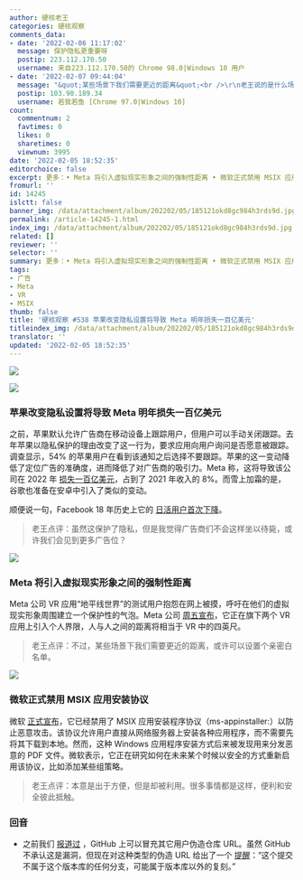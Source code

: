 ```yaml
---
author: 硬核老王
categories: 硬核观察
comments_data:
- date: '2022-02-06 11:17:02'
  message: 保护隐私更重要呀
  postip: 223.112.170.50
  username: 来自223.112.170.50的 Chrome 98.0|Windows 10 用户
- date: '2022-02-07 09:44:04'
  message: "&quot;某些场景下我们需要更近的距离&quot;<br />\r\n老王说的是什么场景，我有一个大胆的想法"
  postip: 103.90.189.34
  username: 若我若鱼 [Chrome 97.0|Windows 10]
count:
  commentnum: 2
  favtimes: 0
  likes: 0
  sharetimes: 0
  viewnum: 3995
date: '2022-02-05 18:52:35'
editorchoice: false
excerpt: 更多：• Meta 将引入虚拟现实形象之间的强制性距离 • 微软正式禁用 MSIX 应用安装协议
fromurl: ''
id: 14245
islctt: false
banner_img: /data/attachment/album/202202/05/185121okd8gc984h3rds9d.jpg
permalink: /article-14245-1.html
index_img: /data/attachment/album/202202/05/185121okd8gc984h3rds9d.jpg
related: []
reviewer: ''
selector: ''
summary: 更多：• Meta 将引入虚拟现实形象之间的强制性距离 • 微软正式禁用 MSIX 应用安装协议
tags:
- 广告
- Meta
- VR
- MSIX
thumb: false
title: '硬核观察 #538 苹果改变隐私设置将导致 Meta 明年损失一百亿美元'
titleindex_img: /data/attachment/album/202202/05/185121okd8gc984h3rds9d.jpg
translator: ''
updated: '2022-02-05 18:52:35'
---
```


![](/data/attachment/album/202202/05/185121okd8gc984h3rds9d.jpg)


![](/data/attachment/album/202202/05/185133tz1m889dh40u0cw8.jpg)


### 苹果改变隐私设置将导致 Meta 明年损失一百亿美元


之前，苹果默认允许广告商在移动设备上跟踪用户，但用户可以手动关闭跟踪。去年苹果以隐私保护的理由改变了这一行为，要求应用向用户询问是否愿意被跟踪。调查显示，54% 的苹果用户在看到该通知之后选择不要跟踪。苹果的这一变动降低了定位广告的准确度，进而降低了对广告商的吸引力。Meta 称，这将导致该公司在 2022 年 [损失一百亿美元](https://www.economist.com/the-economist-explains/2022/02/03/how-apples-privacy-push-cost-meta-10bn)，占到了 2021 年收入的 8%。而雪上加霜的是，谷歌也准备在安卓中引入了类似的变动。


顺便说一句，Facebook 18 年历史上它的 [日活用户首次下降](https://www.washingtonpost.com/technology/2022/02/02/facebook-earnings-meta/)。



> 
> 老王点评：虽然这保护了隐私，但是我觉得广告商们不会这样坐以待毙，或许我们会见到更多广告位？
> 
> 
> 


![](/data/attachment/album/202202/05/185144lb6owyl1678vloc5.jpg)


### Meta 将引入虚拟现实形象之间的强制性距离


Meta 公司 VR 应用“地平线世界”的测试用户抱怨在网上被摸，呼吁在他们的虚拟现实形象周围建立一个保护性的气泡。Meta 公司 [周五宣布](https://www.theguardian.com/technology/2022/feb/04/meta-to-bring-in-mandatory-distances-between-virtual-reality-avatars)，它正在旗下两个 VR 应用上引入个人界限，人与人之间的距离将相当于 VR 中的四英尺。



> 
> 老王点评：不过，某些场景下我们需要更近的距离，或许可以设置个亲密白名单。
> 
> 
> 


![](/data/attachment/album/202202/05/185203ainrt3meo37ttrtl.jpg)


### 微软正式禁用 MSIX 应用安装协议


微软 [正式宣布](https://www.neowin.net/news/microsoft-disabled-msix-appx-installer-to-save-users-from-emotet-bazarloader-like-threats/)，它已经禁用了 MSIX 应用安装程序协议（ms-appinstaller:）以防止恶意攻击。该协议允许用户直接从网络服务器上安装各种应用程序，而不需要先将其下载到本地。然而，这种 Windows 应用程序安装方式后来被发现用来分发恶意的 PDF 文件。微软表示，它正在研究如何在未来某个时候以安全的方式重新启用该协议，比如添加某些组策略。



> 
> 老王点评：本意是出于方便，但是却被利用。很多事情都是这样，便利和安全彼此抵触。
> 
> 
> 


### 回音


* 之前我们 [报道过](/article-14225-1.html) ，GitHub 上可以冒充其它用户伪造仓库 URL。虽然 GitHub 不承认这是漏洞，但现在对这种类型的伪造 URL 给出了一个 [提醒](https://github.com/torvalds/linux/tree/5895e21f3c744ed9829e3afe9691e3eb1b1932ae)：“这个提交不属于这个版本库的任何分支，可能属于版本库以外的复刻。”